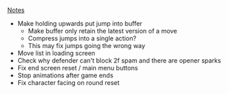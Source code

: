 [Notes](/docs/feedback/playtests/first_locals_feedback_round.md)

- Make holding upwards put jump into buffer
  - Make buffer only retain the latest version of a move
  - Compress jumps into a single action?
  - This may fix jumps going the wrong way
- Move list in loading screen
- Check why defender can't block 2f spam and there are opener sparks
- Fix end screen reset / main menu buttons
- Stop animations after game ends
- Fix character facing on round reset
